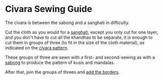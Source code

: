 # Civara Sewing Guide

The civara is between the sabong and a sanghati in difficulty.

Cut the cloth as you would for a [sanghati](/#/en/sanghati-guide), except you
only cut for one layer, and you don't have to cut all the khandhas to be
separate, it is enough to cut them in groups of three (to fit in the size of the
cloth material), as indicated on the [civara pattern](/#/en/civara-pattern).

These groups of three are sewn with a first- and second-sewing as with a
[sabong](/#/en/sabong-guide) to produce the pattern of kusis and mandalas.

After that, join the groups of threes and [add the borders](/#/en/borders).
